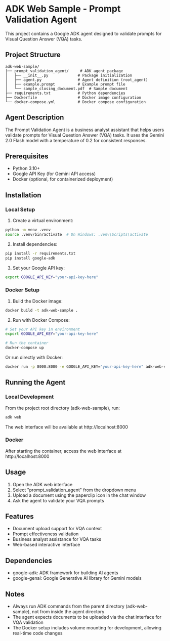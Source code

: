 # ADK Web Sample - Prompt Validation Agent

This project contains a Google ADK agent designed to validate prompts for Visual Question Answer (VQA) tasks.

## Project Structure

```
adk-web-sample/
├── prompt_validation_agent/     # ADK agent package
│   ├── __init__.py             # Package initialization
│   ├── agent.py                # Agent definition (root_agent)
│   ├── example.prompt          # Example prompt file
│   └── sample_closing_document.pdf  # Sample document
├── requirements.txt            # Python dependencies
├── Dockerfile                  # Docker image configuration
└── docker-compose.yml          # Docker compose configuration
```

## Agent Description

The Prompt Validation Agent is a business analyst assistant that helps users validate prompts for Visual Question Answer (VQA) tasks. It uses the Gemini 2.0 Flash model with a temperature of 0.2 for consistent responses.

## Prerequisites

- Python 3.10+
- Google API Key (for Gemini API access)
- Docker (optional, for containerized deployment)

## Installation

### Local Setup

1. Create a virtual environment:
```bash
python -m venv .venv
source .venv/bin/activate  # On Windows: .venv\Scripts\activate
```

2. Install dependencies:
```bash
pip install -r requirements.txt
pip install google-adk
```

3. Set your Google API key:
```bash
export GOOGLE_API_KEY="your-api-key-here"
```

### Docker Setup

1. Build the Docker image:
```bash
docker build -t adk-web-sample .
```

2. Run with Docker Compose:
```bash
# Set your API key in environment
export GOOGLE_API_KEY="your-api-key-here"

# Run the container
docker-compose up
```

Or run directly with Docker:
```bash
docker run -p 8000:8000 -e GOOGLE_API_KEY="your-api-key-here" adk-web-sample
```

## Running the Agent

### Local Development

From the project root directory (adk-web-sample), run:
```bash
adk web
```

The web interface will be available at http://localhost:8000

### Docker

After starting the container, access the web interface at http://localhost:8000

## Usage

1. Open the ADK web interface
2. Select "prompt_validation_agent" from the dropdown menu
3. Upload a document using the paperclip icon in the chat window
4. Ask the agent to validate your VQA prompts

## Features

- Document upload support for VQA context
- Prompt effectiveness validation
- Business analyst assistance for VQA tasks
- Web-based interactive interface

## Dependencies

- google-adk: ADK framework for building AI agents
- google-genai: Google Generative AI library for Gemini models

## Notes

- Always run ADK commands from the parent directory (adk-web-sample), not from inside the agent directory
- The agent expects documents to be uploaded via the chat interface for VQA validation
- The Docker setup includes volume mounting for development, allowing real-time code changes